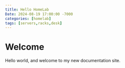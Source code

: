 ```yaml
---
title: Hello HomeLab
Date: 2024-08-19 17:00:00 -7000
categories: [homelab]
tags: [servers,racks,desk]
---
```


# Welcome

Hello world, and welcome to my new documentation site. 